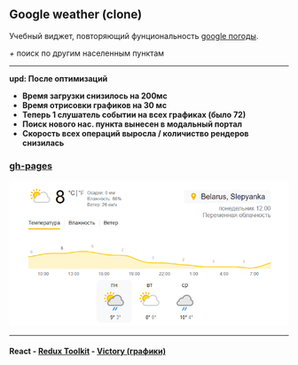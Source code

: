 ## Google weather (clone)

Учебный виджет, повторяющий фунциональность 
[google погоды](https://www.google.com/search?q=%D0%BF%D0%BE%D0%B3%D0%BE%D0%B4%D0%B0).

_+_ поиск по другим населенным пунктам

---
**upd: После оптимизаций** 
- **Время загрузки снизилось на 200мс**
- **Время отрисовки графиков на 30 мс**
- **Теперь 1 слушатель событии на всех графиках (было 72)**
- **Поиск нового нас. пункта вынесен в модальный портал** 
- **Скорость всех операций выросла / количиство рендеров снизилась**

### [gh-pages](https://rybakovlg.github.io/google-weather-copy/)

![google-weather-copy.gif](https://github.com/RybakovLG/google-weather-copy/blob/master/src/google-weather-copy.gif?raw=true)

---
#### React - [Redux Toolkit](https://redux-toolkit.js.org/) - [Victory (графики)](https://formidable.com/open-source/victory/)


